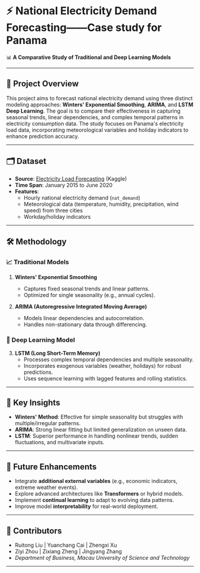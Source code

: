 # ⚡ National Electricity Demand Forecasting——Case study for Panama

📊 **A Comparative Study of Traditional and Deep Learning Models**

---

## 📌 Project Overview

This project aims to forecast national electricity demand using three distinct modeling approaches: **Winters' Exponential Smoothing**, **ARIMA**, and **LSTM Deep Learning**. The goal is to compare their effectiveness in capturing seasonal trends, linear dependencies, and complex temporal patterns in electricity consumption data. The study focuses on Panama's electricity load data, incorporating meteorological variables and holiday indicators to enhance prediction accuracy.

---

## 🗂️ Dataset

- **Source**: [Electricity Load Forecasting](https://www.kaggle.com/datasets/saurabhshahane/electricity-load-forecasting/data) (Kaggle)  
- **Time Span**: January 2015 to June 2020  
- **Features**:
  - Hourly national electricity demand (`nat_demand`)
  - Meteorological data (temperature, humidity, precipitation, wind speed) from three cities
  - Workday/holiday indicators

---

## 🛠️ Methodology

### 📈 Traditional Models
1. **Winters' Exponential Smoothing**  
   - Captures fixed seasonal trends and linear patterns.
   - Optimized for single seasonality (e.g., annual cycles).

2. **ARIMA (Autoregressive Integrated Moving Average)**  
   - Models linear dependencies and autocorrelation.
   - Handles non-stationary data through differencing.

### 🤖 Deep Learning Model
3. **LSTM (Long Short-Term Memory)**  
   - Processes complex temporal dependencies and multiple seasonality.
   - Incorporates exogenous variables (weather, holidays) for robust predictions.
   - Uses sequence learning with lagged features and rolling statistics.

---

## 🚀 Key Insights

- **Winters' Method**: Effective for simple seasonality but struggles with multiple/irregular patterns.
- **ARIMA**: Strong linear fitting but limited generalization on unseen data.
- **LSTM**: Superior performance in handling nonlinear trends, sudden fluctuations, and multivariate inputs.

---

## 🔮 Future Enhancements

- Integrate **additional external variables** (e.g., economic indicators, extreme weather events).
- Explore advanced architectures like **Transformers** or hybrid models.
- Implement **continual learning** to adapt to evolving data patterns.
- Improve model **interpretability** for real-world deployment.

---

## 👥 Contributors

- Ruitong Liu | Yuanchang Cai | Zhengxi Xu  
- Ziyi Zhou | Zixiang Zheng | Jingyang Zhang  
- *Department of Business, Macau University of Science and Technology*

---

